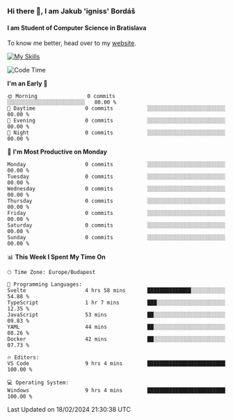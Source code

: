 ### Hi there 👋, I am Jakub 'igniss' Bordáš

#### I am Student of Computer Science in Bratislava
To know me better, head over to my [website](https://bordas.sk).

[![My Skills](https://skillicons.dev/icons?i=js,html,css,figma,svelte,java,kotlin,python,postgresql,typescript,nest,nodejs)](https://bordas.sk)


<!--START_SECTION:waka-->
![Code Time](http://img.shields.io/badge/Code%20Time-1%2C410%20hrs%2040%20mins-blue)

**I'm an Early 🐤** 

```text
🌞 Morning                0 commits           ░░░░░░░░░░░░░░░░░░░░░░░░░   00.00 % 
🌆 Daytime                0 commits           ░░░░░░░░░░░░░░░░░░░░░░░░░   00.00 % 
🌃 Evening                0 commits           ░░░░░░░░░░░░░░░░░░░░░░░░░   00.00 % 
🌙 Night                  0 commits           ░░░░░░░░░░░░░░░░░░░░░░░░░   00.00 % 
```
📅 **I'm Most Productive on Monday** 

```text
Monday                   0 commits           ░░░░░░░░░░░░░░░░░░░░░░░░░   00.00 % 
Tuesday                  0 commits           ░░░░░░░░░░░░░░░░░░░░░░░░░   00.00 % 
Wednesday                0 commits           ░░░░░░░░░░░░░░░░░░░░░░░░░   00.00 % 
Thursday                 0 commits           ░░░░░░░░░░░░░░░░░░░░░░░░░   00.00 % 
Friday                   0 commits           ░░░░░░░░░░░░░░░░░░░░░░░░░   00.00 % 
Saturday                 0 commits           ░░░░░░░░░░░░░░░░░░░░░░░░░   00.00 % 
Sunday                   0 commits           ░░░░░░░░░░░░░░░░░░░░░░░░░   00.00 % 
```


📊 **This Week I Spent My Time On** 

```text
🕑︎ Time Zone: Europe/Budapest

💬 Programming Languages: 
Svelte                   4 hrs 58 mins       ██████████████░░░░░░░░░░░   54.88 % 
TypeScript               1 hr 7 mins         ███░░░░░░░░░░░░░░░░░░░░░░   12.35 % 
JavaScript               53 mins             ██░░░░░░░░░░░░░░░░░░░░░░░   09.83 % 
YAML                     44 mins             ██░░░░░░░░░░░░░░░░░░░░░░░   08.26 % 
Docker                   42 mins             ██░░░░░░░░░░░░░░░░░░░░░░░   07.73 % 

🔥 Editors: 
VS Code                  9 hrs 4 mins        █████████████████████████   100.00 % 

💻 Operating System: 
Windows                  9 hrs 4 mins        █████████████████████████   100.00 % 
```


 Last Updated on 18/02/2024 21:30:38 UTC
<!--END_SECTION:waka-->
